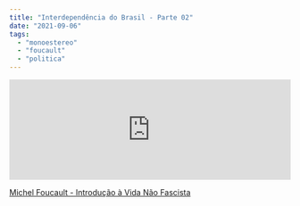 ```yaml
---
title: "Interdependência do Brasil - Parte 02"
date: "2021-09-06"
tags: 
  - "monoestereo"
  - "foucault"
  - "politica"
---
```


<iframe src="https://anchor.fm/monoestereo/embed/episodes/Interdependncia-do-Brasil---Parte-02-e16vrnm" height="180px" width="100%" frameborder="0" scrolling="no" style="width:100%;height:180px"></iframe>

[Michel Foucault - Introdução à Vida Não Fascista](https://archive.org/download/vidanaofascista/vidanaofascista.pdf)
